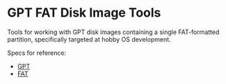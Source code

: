 GPT FAT Disk Image Tools
==========================

Tools for working with GPT disk images containing a single FAT-formatted partition,
specifically targeted at hobby OS development.

Specs for reference:
 - [GPT](https://uefi.org/sites/default/files/resources/UEFI_Spec_2_8_final.pdf#G9.1002453)
 - [FAT](http://read.pudn.com/downloads77/ebook/294884/FAT32%20Spec%20(SDA%20Contribution).pdf)
